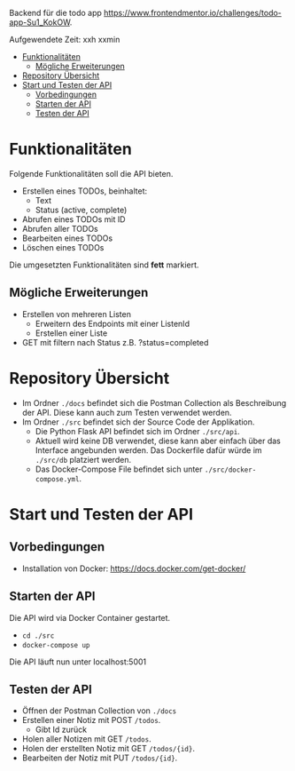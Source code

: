 
Backend für die todo app https://www.frontendmentor.io/challenges/todo-app-Su1_KokOW.

Aufgewendete Zeit: xxh xxmin

- [Funktionalitäten](#funktionalitäten)
  - [Mögliche Erweiterungen](#mögliche-erweiterungen)
- [Repository Übersicht](#repository-übersicht)
- [Start und Testen der API](#start-und-testen-der-api)
  - [Vorbedingungen](#vorbedingungen)
  - [Starten der API](#starten-der-api)
  - [Testen der API](#testen-der-api)

# Funktionalitäten
Folgende Funktionalitäten soll die API bieten. 
* Erstellen eines TODOs, beinhaltet:
    * Text
    * Status (active, complete)
* Abrufen eines TODOs mit ID
* Abrufen aller TODOs
* Bearbeiten eines TODOs
* Löschen eines TODOs

Die umgesetzten Funktionalitäten sind **fett** markiert.

## Mögliche Erweiterungen
* Erstellen von mehreren Listen 
    * Erweitern des Endpoints mit einer ListenId
    * Erstellen einer Liste
* GET mit filtern nach Status z.B. ?status=completed

# Repository Übersicht
- Im Ordner  ``./docs`` befindet sich die Postman Collection als Beschreibung der API. Diese kann auch zum Testen verwendet werden.
- Im Ordner  ``./src`` befindet sich der Source Code der Applikation.
  - Die Python Flask API befindet sich im Ordner ``./src/api``.
  - Aktuell wird keine DB verwendet, diese kann aber einfach über das Interface angebunden werden. Das Dockerfile dafür würde im ``./src/db`` platziert werden.
  - Das Docker-Compose File befindet sich unter ``./src/docker-compose.yml``.

# Start und Testen der API
## Vorbedingungen
- Installation von Docker: https://docs.docker.com/get-docker/
## Starten der API

Die API wird via Docker Container gestartet.
- ``cd ./src``
- ``docker-compose up``

Die API läuft nun unter localhost:5001

## Testen der API
-  Öffnen der Postman Collection von ``./docs``
-  Erstellen einer Notiz mit POST ``/todos``.
   - Gibt Id zurück
- Holen aller Notizen mit GET ``/todos``.
- Holen der erstellten Notiz mit GET ``/todos/{id}``.
- Bearbeiten der Notiz mit PUT ``/todos/{id}``.